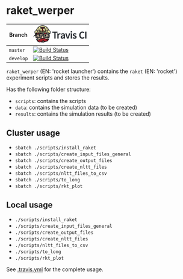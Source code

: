 # raket_werper

Branch|[![Travis CI logo](pics/TravisCI.png)](https://travis-ci.org)
---|---
`master`|[![Build Status](https://travis-ci.org/richelbilderbeek/raket_werper.svg?branch=master)](https://travis-ci.org/richelbilderbeek/raket_werper)
`develop`|[![Build Status](https://travis-ci.org/richelbilderbeek/raket_werper.svg?branch=develop)](https://travis-ci.org/richelbilderbeek/raket_werper)

`raket_werper` (EN: 'rocket launcher') contains 
the `raket` (EN: 'rocket') experiment scripts 
and stores the results.

Has the following folder structure:

 * `scripts`: contains the scripts
 * `data`: contains the simulation data (to be created)
 * `results`: contains the simulation results (to be created)

## Cluster usage

 * `sbatch ./scripts/install_raket`
 * `sbatch ./scripts/create_input_files_general`
 * `sbatch ./scripts/create_output_files`
 * `sbatch ./scripts/create_nltt_files`
 * `sbatch ./scripts/nltt_files_to_csv`
 * `sbatch ./scripts/to_long`
 * `sbatch ./scripts/rkt_plot`

## Local usage

 * `./scripts/install_raket`
 * `./scripts/create_input_files_general`
 * `./scripts/create_output_files`
 * `./scripts/create_nltt_files`
 * `./scripts/nltt_files_to_csv`
 * `./scripts/to_long`
 * `./scripts/rkt_plot`

See [.travis.yml](.travis.yml) for the complete usage.
